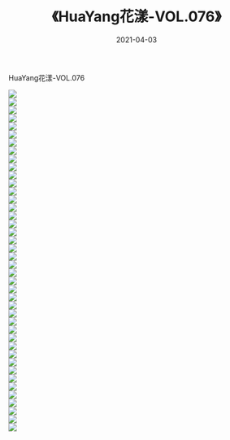 ﻿---
layout: post
title:  《HuaYang花漾-VOL.076》
date:   2021-04-03
img: http://img.660000.xyz/Sharelink/网络美图/2021/HuaYang花漾-VOL.076/000.jpg
categories: [美女, 清纯, 唯美]
---

HuaYang花漾-VOL.076

  ![](http://img.660000.xyz/Sharelink/网络美图/2021/HuaYang花漾-VOL.076/001.jpg) <br> ![](http://img.660000.xyz/Sharelink/网络美图/2021/HuaYang花漾-VOL.076/002.jpg) <br> ![](http://img.660000.xyz/Sharelink/网络美图/2021/HuaYang花漾-VOL.076/003.jpg) <br> ![](http://img.660000.xyz/Sharelink/网络美图/2021/HuaYang花漾-VOL.076/004.jpg) <br> ![](http://img.660000.xyz/Sharelink/网络美图/2021/HuaYang花漾-VOL.076/005.jpg) <br> ![](http://img.660000.xyz/Sharelink/网络美图/2021/HuaYang花漾-VOL.076/006.jpg) <br> ![](http://img.660000.xyz/Sharelink/网络美图/2021/HuaYang花漾-VOL.076/007.jpg) <br> ![](http://img.660000.xyz/Sharelink/网络美图/2021/HuaYang花漾-VOL.076/008.jpg) <br> ![](http://img.660000.xyz/Sharelink/网络美图/2021/HuaYang花漾-VOL.076/009.jpg) <br> ![](http://img.660000.xyz/Sharelink/网络美图/2021/HuaYang花漾-VOL.076/010.jpg) <br> ![](http://img.660000.xyz/Sharelink/网络美图/2021/HuaYang花漾-VOL.076/011.jpg) <br> ![](http://img.660000.xyz/Sharelink/网络美图/2021/HuaYang花漾-VOL.076/012.jpg) <br> ![](http://img.660000.xyz/Sharelink/网络美图/2021/HuaYang花漾-VOL.076/013.jpg) <br> ![](http://img.660000.xyz/Sharelink/网络美图/2021/HuaYang花漾-VOL.076/014.jpg) <br> ![](http://img.660000.xyz/Sharelink/网络美图/2021/HuaYang花漾-VOL.076/015.jpg) <br> ![](http://img.660000.xyz/Sharelink/网络美图/2021/HuaYang花漾-VOL.076/016.jpg) <br> ![](http://img.660000.xyz/Sharelink/网络美图/2021/HuaYang花漾-VOL.076/017.jpg) <br> ![](http://img.660000.xyz/Sharelink/网络美图/2021/HuaYang花漾-VOL.076/018.jpg) <br> ![](http://img.660000.xyz/Sharelink/网络美图/2021/HuaYang花漾-VOL.076/019.jpg) <br> ![](http://img.660000.xyz/Sharelink/网络美图/2021/HuaYang花漾-VOL.076/020.jpg) <br> ![](http://img.660000.xyz/Sharelink/网络美图/2021/HuaYang花漾-VOL.076/021.jpg) <br> ![](http://img.660000.xyz/Sharelink/网络美图/2021/HuaYang花漾-VOL.076/022.jpg) <br> ![](http://img.660000.xyz/Sharelink/网络美图/2021/HuaYang花漾-VOL.076/023.jpg) <br> ![](http://img.660000.xyz/Sharelink/网络美图/2021/HuaYang花漾-VOL.076/024.jpg) <br> ![](http://img.660000.xyz/Sharelink/网络美图/2021/HuaYang花漾-VOL.076/025.jpg) <br> ![](http://img.660000.xyz/Sharelink/网络美图/2021/HuaYang花漾-VOL.076/026.jpg) <br> ![](http://img.660000.xyz/Sharelink/网络美图/2021/HuaYang花漾-VOL.076/027.jpg) <br> ![](http://img.660000.xyz/Sharelink/网络美图/2021/HuaYang花漾-VOL.076/028.jpg) <br> ![](http://img.660000.xyz/Sharelink/网络美图/2021/HuaYang花漾-VOL.076/029.jpg) <br> ![](http://img.660000.xyz/Sharelink/网络美图/2021/HuaYang花漾-VOL.076/030.jpg) <br> ![](http://img.660000.xyz/Sharelink/网络美图/2021/HuaYang花漾-VOL.076/031.jpg) <br> ![](http://img.660000.xyz/Sharelink/网络美图/2021/HuaYang花漾-VOL.076/032.jpg) <br> ![](http://img.660000.xyz/Sharelink/网络美图/2021/HuaYang花漾-VOL.076/033.jpg) <br> ![](http://img.660000.xyz/Sharelink/网络美图/2021/HuaYang花漾-VOL.076/034.jpg) <br> ![](http://img.660000.xyz/Sharelink/网络美图/2021/HuaYang花漾-VOL.076/035.jpg) <br> ![](http://img.660000.xyz/Sharelink/网络美图/2021/HuaYang花漾-VOL.076/036.jpg) <br> ![](http://img.660000.xyz/Sharelink/网络美图/2021/HuaYang花漾-VOL.076/037.jpg) <br> ![](http://img.660000.xyz/Sharelink/网络美图/2021/HuaYang花漾-VOL.076/038.jpg) <br> ![](http://img.660000.xyz/Sharelink/网络美图/2021/HuaYang花漾-VOL.076/039.jpg) <br> ![](http://img.660000.xyz/Sharelink/网络美图/2021/HuaYang花漾-VOL.076/040.jpg) <br> ![](http://img.660000.xyz/Sharelink/网络美图/2021/HuaYang花漾-VOL.076/041.jpg) <br> ![](http://img.660000.xyz/Sharelink/网络美图/2021/HuaYang花漾-VOL.076/042.jpg) <br>
